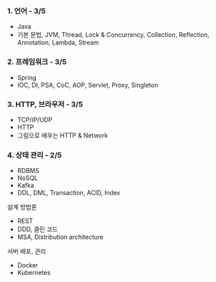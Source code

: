 ### 1. 언어 - 3/5
- Java 
- 기본 문법, JVM, Thread, Lock & Concurrency, Collection, Reflection, Annotation, Lambda, Stream

### 2. 프레임워크 - 3/5
- Spring
- IOC, DI, PSA, CoC, AOP, Servlet, Proxy, Singleton
  
### 3. HTTP, 브라우저 - 3/5
- TCP/IP/UDP
- HTTP
- 그림으로 배우는 HTTP & Network

### 4. 상태 관리 - 2/5
- RDBMS
- NoSQL
- Kafka
- DDL, DML, Transaction, ACID, Index

설계 방법론
- REST
- DDD, 클린 코드
- MSA, Distribution architecture

서버 배포, 관리
- Docker
- Kubernetes
